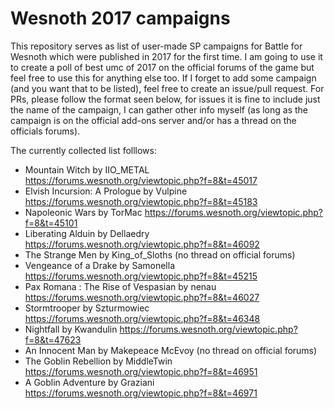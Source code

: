 # Wesnoth 2017 campaigns

This repository serves as list of user-made SP campaigns for Battle for Wesnoth which were published in 2017 for the first time. I am going to use it to create a poll of best umc of 2017 on the official forums of the game but feel free to use this for anything else too. If I forget to add some campaign (and you want that to be listed), feel free to create an issue/pull request. For PRs, please follow the format seen below, for issues it is fine to include just the name of the campaign, I can gather other info myself (as long as the campaign is on the official add-ons server and/or has a thread on the officials forums).

The currently collected list folllows:

- Mountain Witch by IIO_METAL https://forums.wesnoth.org/viewtopic.php?f=8&t=45017
- Elvish Incursion: A Prologue by Vulpine https://forums.wesnoth.org/viewtopic.php?f=8&t=45183
- Napoleonic Wars by TorMac https://forums.wesnoth.org/viewtopic.php?f=8&t=45101
- Liberating Alduin by Dellaedry https://forums.wesnoth.org/viewtopic.php?f=8&t=46092
- The Strange Men by King_of_Sloths (no thread on official forums)
- Vengeance of a Drake by Samonella https://forums.wesnoth.org/viewtopic.php?f=8&t=45215
- Pax Romana : The Rise of Vespasian by nenau https://forums.wesnoth.org/viewtopic.php?f=8&t=46027
- Stormtrooper by Szturmowiec https://forums.wesnoth.org/viewtopic.php?f=8&t=46348
- Nightfall by Kwandulin https://forums.wesnoth.org/viewtopic.php?f=8&t=47623
- An Innocent Man by Makepeace McEvoy (no thread on official forums)
- The Goblin Rebellion by MiddleTwin https://forums.wesnoth.org/viewtopic.php?f=8&t=46951
- A Goblin Adventure by Graziani https://forums.wesnoth.org/viewtopic.php?f=8&t=46971
